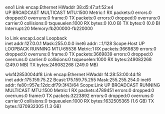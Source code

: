 eno1      Link encap:Ethernet  HWaddr 38:d5:47:af:52:e4  
          UP BROADCAST MULTICAST  MTU:1500  Metric:1
          RX packets:0 errors:0 dropped:0 overruns:0 frame:0
          TX packets:0 errors:0 dropped:0 overruns:0 carrier:0
          collisions:0 txqueuelen:1000 
          RX bytes:0 (0.0 B)  TX bytes:0 (0.0 B)
          Interrupt:20 Memory:fb200000-fb220000 

lo        Link encap:Local Loopback  
          inet addr:127.0.0.1  Mask:255.0.0.0
          inet6 addr: ::1/128 Scope:Host
          UP LOOPBACK RUNNING  MTU:65536  Metric:1
          RX packets:3669839 errors:0 dropped:0 overruns:0 frame:0
          TX packets:3669839 errors:0 dropped:0 overruns:0 carrier:0
          collisions:0 txqueuelen:1000 
          RX bytes:249082268 (249.0 MB)  TX bytes:249082268 (249.0 MB)

wlxf42853004df8 Link encap:Ethernet  HWaddr f4:28:53:00:4d:f8  
          inet addr:175.159.75.22  Bcast:175.159.75.255  Mask:255.255.254.0
          inet6 addr: fe80::957e:12dc:df79:3f43/64 Scope:Link
          UP BROADCAST RUNNING MULTICAST  MTU:1500  Metric:1
          RX packets:4789451 errors:0 dropped:0 overruns:0 frame:0
          TX packets:3223892 errors:0 dropped:0 overruns:0 carrier:0
          collisions:0 txqueuelen:1000 
          RX bytes:1632505365 (1.6 GB)  TX bytes:1370932305 (1.3 GB)

